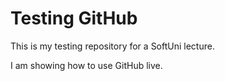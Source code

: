 # Testing GitHub

This is my testing repository for a SoftUni lecture.

I am showing how to use GitHub live.
